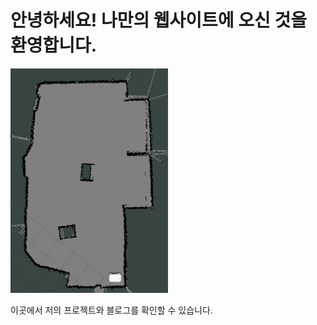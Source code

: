 <!DOCTYPE html>
<html lang="ko">
<head>

</head>
<body>
<h1>안녕하세요! 나만의 웹사이트에 오신 것을 환영합니다.</h1>
<img src="map_1.png" alt="Mall Map" style="width:50%; height:auto;">
<p>이곳에서 저의 프로젝트와 블로그를 확인할 수 있습니다.</p>
</body>
</html>
